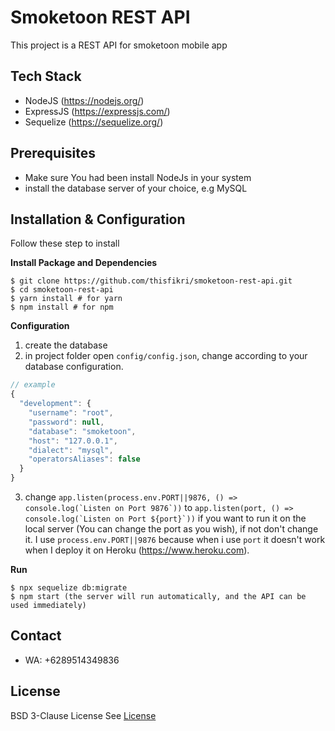# Smoketoon REST API
This project is a REST API for smoketoon mobile app

## Tech Stack
* NodeJS (https://nodejs.org/)
* ExpressJS (https://expressjs.com/)
* Sequelize (https://sequelize.org/)

## Prerequisites
* Make sure You had been install NodeJs in your system
* install the database server of your choice, e.g MySQL

## Installation & Configuration
Follow these step to install

**Install Package and Dependencies**
```console
$ git clone https://github.com/thisfikri/smoketoon-rest-api.git
$ cd smoketoon-rest-api
$ yarn install # for yarn
$ npm install # for npm
```
**Configuration**
<br />
1. create the database
2. in project folder open ``config/config.json``, change according to your database configuration.

```javascript
// example
{
  "development": {
    "username": "root",
    "password": null,
    "database": "smoketoon",
    "host": "127.0.0.1",
    "dialect": "mysql",
    "operatorsAliases": false
  }
}
```
3. change ``app.listen(process.env.PORT||9876, () => console.log(`Listen on Port 9876`))`` to ``app.listen(port, () => console.log(`Listen on Port ${port}`))`` if you want to run it on the local server (You can change the port as you wish), if not don't change it. I use ``process.env.PORT||9876`` because when i use ``port`` it doesn't work when I deploy it on Heroku (https://www.heroku.com).

**Run**
```console
$ npx sequelize db:migrate
$ npm start (the server will run automatically, and the API can be used immediately)
```


## Contact
* WA: +6289514349836

## License
BSD 3-Clause License
See [License](https://github.com/thisfikri/smoketoon-rest-api/blob/master/LICENSE)
